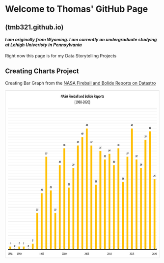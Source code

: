 # Welcome to Thomas' GitHub Page 
## (tmb321.github.io)
#### _I am originally from Wyoming. I am currently an undergraduate studying at Lehigh Univeristy in Pennsylvania_

Right now this page is for my Data Storytelling Projects

## Creating Charts Project

Creating Bar Graph from the [NASA Fireball and Bolide Reports on Datastro](https://www.datastro.eu/explore/dataset/nasa-fireball-and-bolide-reports/table/?sort=date)

<img src="CreatingChartsBolidFireballCountImage.png" width="800" height="550">


